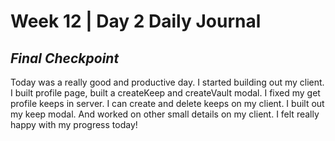 # Week 12 | Day 2 Daily Journal

## *Final Checkpoint*

Today was a really good and productive day. I started building out my client. I built profile page, built a createKeep and createVault modal. I fixed my get profile keeps in server. I can create and delete keeps on my client. I built out my keep modal. And worked on other small details on my client. I felt really happy with my progress today!